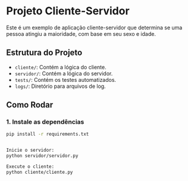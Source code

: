# Projeto Cliente-Servidor

Este é um exemplo de aplicação cliente-servidor que determina se uma pessoa atingiu a maioridade, com base em seu sexo e idade.

## Estrutura do Projeto
- `cliente/`: Contém a lógica do cliente.
- `servidor/`: Contém a lógica do servidor.
- `tests/`: Contém os testes automatizados.
- `logs/`: Diretório para arquivos de log.

## Como Rodar

### 1. Instale as dependências
```bash
pip install -r requirements.txt


Inicie o servidor:
python servidor/servidor.py

Execute o cliente:
python cliente/cliente.py
